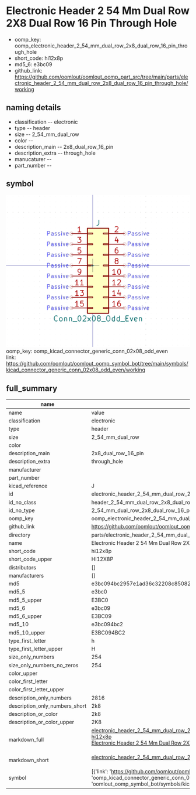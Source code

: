 # Electronic Header 2 54 Mm Dual Row 2X8 Dual Row 16 Pin Through Hole

  
* oomp_key: oomp_electronic_header_2_54_mm_dual_row_2x8_dual_row_16_pin_through_hole 
* short_code: hi12x8p
* md5_6: e3bc09  
* github_link: https://github.com/oomlout/oomlout_oomp_part_src/tree/main/parts/electronic_header_2_54_mm_dual_row_2x8_dual_row_16_pin_through_hole/working  
## naming details
* classification -- electronic
* type -- header
* size -- 2_54_mm_dual_row
* color -- 
* description_main -- 2x8_dual_row_16_pin
* description_extra -- through_hole
* manucaturer -- 
* part_number -- 



## symbol

![](symbol/0/working/working_600.png)  
oomp_key: oomp_kicad_connector_generic_conn_02x08_odd_even  
link: https://github.com/oomlout/oomlout_oomp_symbol_bot/tree/main/symbols/kicad_connector_generic_conn_02x08_odd_even/working  


## full_summary
| name | value | 
| --- | --- | 
| name | value | 
| classification | electronic | 
| type | header | 
| size | 2_54_mm_dual_row | 
| color |  | 
| description_main | 2x8_dual_row_16_pin | 
| description_extra | through_hole | 
| manufacturer |  | 
| part_number |  | 
| kicad_reference | J | 
| id | electronic_header_2_54_mm_dual_row_2x8_dual_row_16_pin_through_hole | 
| id_no_class | header_2_54_mm_dual_row_2x8_dual_row_16_pin_through_hole | 
| id_no_type | 2_54_mm_dual_row_2x8_dual_row_16_pin_through_hole | 
| oomp_key | oomp_electronic_header_2_54_mm_dual_row_2x8_dual_row_16_pin_through_hole | 
| github_link | https://github.com/oomlout/oomlout_oomp_part_src/tree/main/parts/electronic_header_2_54_mm_dual_row_2x8_dual_row_16_pin_through_hole/working | 
| directory | parts/electronic_header_2_54_mm_dual_row_2x8_dual_row_16_pin_through_hole | 
| name | Electronic Header 2 54 Mm Dual Row 2X8 Dual Row 16 Pin Through Hole | 
| short_code | hi12x8p | 
| short_code_upper | HI12X8P | 
| distributors | [] | 
| manufacturers | [] | 
| md5 | e3bc094bc2957e1ad36c32208c850827 | 
| md5_5 | e3bc0 | 
| md5_5_upper | E3BC0 | 
| md5_6 | e3bc09 | 
| md5_6_upper | E3BC09 | 
| md5_10 | e3bc094bc2 | 
| md5_10_upper | E3BC094BC2 | 
| type_first_letter | h | 
| type_first_letter_upper | H | 
| size_only_numbers | 254 | 
| size_only_numbers_no_zeros | 254 | 
| color_upper |  | 
| color_first_letter |  | 
| color_first_letter_upper |  | 
| description_only_numbers | 2816 | 
| description_only_numbers_short | 2k8 | 
| description_or_color | 2k8 | 
| description_or_color_upper | 2K8 | 
| markdown_full | [electronic_header_2_54_mm_dual_row_2x8_dual_row_16_pin_through_hole](https://github.com/oomlout/oomlout_oomp_part_src/tree/main/parts/electronic_header_2_54_mm_dual_row_2x8_dual_row_16_pin_through_hole/working)<br>[hi12x8p](https://github.com/oomlout/oomlout_oomp_part_src/tree/main/parts/electronic_header_2_54_mm_dual_row_2x8_dual_row_16_pin_through_hole/working)<br>[Electronic Header 2 54 Mm Dual Row 2X8 Dual Row 16 Pin Through Hole](https://github.com/oomlout/oomlout_oomp_part_src/tree/main/parts/electronic_header_2_54_mm_dual_row_2x8_dual_row_16_pin_through_hole/working)<br><br> | 
| markdown_short | [electronic_header_2_54_mm_dual_row_2x8_dual_row_16_pin_through_hole](https://github.com/oomlout/oomlout_oomp_part_src/tree/main/parts/electronic_header_2_54_mm_dual_row_2x8_dual_row_16_pin_through_hole/working)<br><br> | 
| symbol | [{'link': 'https://github.com/oomlout/oomlout_oomp_symbol_bot/tree/main/symbols/kicad_connector_generic_conn_02x08_odd_even', 'oomp_key': 'oomp_kicad_connector_generic_conn_02x08_odd_even', 'directory': 'oomlout_oomp_symbol_bot/symbols/kicad_connector_generic_conn_02x08_odd_even//working/working.kicad_sym'}] | 

